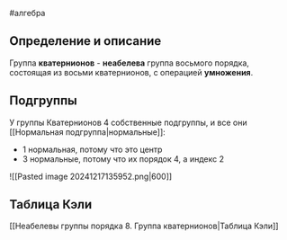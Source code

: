 #алгебра 
## Определение и описание
Группа **кватернионов** - **неабелева** группа восьмого порядка, состоящая из восьми кватернионов, с операцией **умножения**.

## Подгруппы
У группы Кватернионов 4 собственные подгруппы, и все они [[Нормальная подгруппа|нормальные]]:
- 1 нормальная, потому что это центр
- 3 нормальные, потому что их порядок 4, а индекс 2

![[Pasted image 20241217135952.png|600]]

## Таблица Кэли
[[Неабелевы группы порядка 8. Группа кватернионов|Таблица Кэли]]